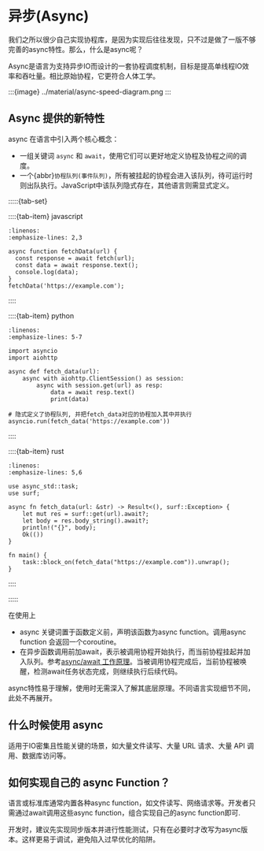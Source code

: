 # 异步(Async)

我们之所以很少自己实现协程库，是因为实现后往往发现，只不过是做了一版不够完善的async特性。那么，什么是async呢？

Async是语言为支持异步IO而设计的一套协程调度机制，目标是提高单线程IO效率和吞吐量。相比原始协程，它更符合人体工学。

:::{image} ../material/async-speed-diagram.png
:::

## Async 提供的新特性

async 在语言中引入两个核心概念：  

-  一组关键词 `async` 和 `await`，使用它们可以更好地定义协程及协程之间的调度。  
-  一个{abbr}`协程队列(事件队列)`，所有被挂起的协程会进入该队列，待可运行时则出队执行。JavaScript中该队列隐式存在，其他语言则需显式定义。  

:::::{tab-set}

::::{tab-item} javascript
```{code} javascript
:linenos:
:emphasize-lines: 2,3

async function fetchData(url) {
  const response = await fetch(url);
  const data = await response.text();
  console.log(data);
}
fetchData('https://example.com');
```
::::

::::{tab-item} python
```{code} python
:linenos:
:emphasize-lines: 5-7

import asyncio
import aiohttp

async def fetch_data(url):
    async with aiohttp.ClientSession() as session:
        async with session.get(url) as resp:
            data = await resp.text()
            print(data)

# 隐式定义了协程队列, 并把fetch_data对应的协程加入其中并执行
asyncio.run(fetch_data('https://example.com'))
```
::::

::::{tab-item} rust

```{code} rust
:linenos:
:emphasize-lines: 5,6

use async_std::task;
use surf;

async fn fetch_data(url: &str) -> Result<(), surf::Exception> {
    let mut res = surf::get(url).await?;
    let body = res.body_string().await?;
    println!("{}", body);
    Ok(())
}

fn main() {
    task::block_on(fetch_data("https://example.com")).unwrap();
}
```
::::

:::::

在使用上

-  async 关键词置于函数定义前，声明该函数为async function。调用async function 会返回一个coroutine。  
-  在异步函数调用前加await，表示被调用协程开始执行，而当前协程挂起并加入队列。参考[async/await 工作原理](https://devblogs.microsoft.com/dotnet/how-async-await-really-works/#async/await-under-the-covers)。当被调用协程完成后，当前协程被唤醒，检测await任务状态完成，则继续执行后续代码。

async特性易于理解，使用时无需深入了解其底层原理。不同语言实现细节不同，此处不再展开。

## 什么时候使用 async

适用于IO密集且性能关键的场景，如大量文件读写、大量 URL 请求、大量 API 调用、数据库访问等。

## 如何实现自己的 async Function？

语言或标准库通常内置各种async function，如文件读写、网络请求等。开发者只需通过await调用这些async function，组合实现自己的async function即可.  

开发时，建议先实现同步版本并进行性能测试，只有在必要时才改写为async版本。这样更易于调试，避免陷入过早优化的陷阱。